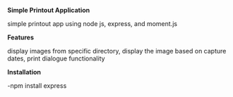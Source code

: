 **Simple Printout Application**

simple printout app using node js, express, and moment.js

**Features**

display images from specific directory, display the image based on capture dates, print dialogue functionality 

**Installation**

-npm install express
